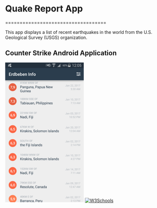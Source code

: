 # Quake Report App
===================================

This app displays a list of recent earthquakes in the world
from the U.S. Geological Survey (USGS) organization.

## Counter Strike  Android Application 

<img src="https://github.com/TomSnus/QuakeReport/blob/master/screens/Screenshot_2017-01-30-12-05-48.png" display: block width=50% height=50%>


 <a href="https://play.google.com/store/apps/details?id=com.sentes.forcharity.quakereport">
<img border="0" alt="W3Schools" src="https://cloud.githubusercontent.com/assets/5692567/10923351/6b688a92-8278-11e5-9973-8ffbf3c5cc52.png" width=25% height=25%>
